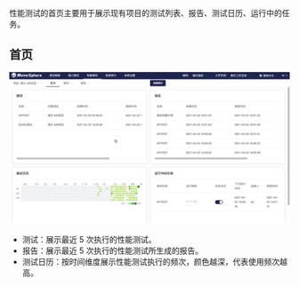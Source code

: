 性能测试的首页主要用于展示现有项目的测试列表、报告、测试日历、运行中的任务。

## 首页

![!测试跟踪首页](../../img/performance/性能测试首页.png)

- 测试：展示最近 5 次执行的性能测试。
- 报告：展示最近 5 次执行的性能测试所生成的报告。
- 测试日历：按时间维度展示性能测试执行的频次，颜色越深，代表使用频次越高。